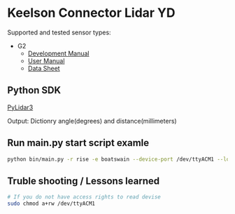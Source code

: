 # Keelson Connector Lidar YD

Supported and tested sensor types:

- G2
  - [Development Manual](https://www.ydlidar.com/Public/upload/files/2022-07-25/YDLIDAR%20G2%20Development%20Manual%20V1.1(211230).pdf)
  - [User Manual](https://www.ydlidar.com/Public/upload/files/2022-06-21/YDLIDAR%20G2%20Lidar%20User%20Manual%20V1.3(211230).pdf)
  - [Data Sheet](https://www.ydlidar.com/Public/upload/files/2022-06-21/YDLIDAR%20G2%20Data%20Sheet%20V1.3(211230).pdf)

## Python SDK

[PyLidar3](https://github.com/lakshmanmallidi/PyLidar3)

Output: Dictionry angle(degrees) and distance(millimeters) 

## Run main.py start script examle

```bash
python bin/main.py -r rise -e boatswain --device-port /dev/ttyACM1 --log-level 10 
```

## Truble shooting / Lessons learned  

```bash
# If you do not have access rights to read devise 
sudo chmod a+rw /dev/ttyACM1
```